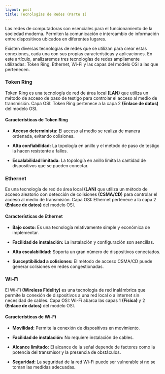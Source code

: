```yaml
---
layout: post
title: Tecnologías de Redes (Parte 1)
---
```


Las redes de computadoras son esenciales para el funcionamiento de la sociedad moderna. Permiten la comunicación e intercambio de información entre dispositivos ubicados en diferentes lugares.

Existen diversas tecnologías de redes que se utilizan para crear estas conexiones, cada una con sus propias características y aplicaciones. En este artículo, analizaremos tres tecnologías de redes ampliamente utilizadas: Token Ring, Ethernet, Wi-Fi y las capas del modelo OSI a las que pertenecen.

### Token Ring ###

Token Ring es una tecnología de red de área local **(LAN)** que utiliza un método de acceso de paso de testigo para controlar el acceso al medio de transmisión. Capa OSI: Token Ring pertenece a la capa 2 **(Enlace de datos)** del modelo OSI.

#### Características de Token Ring ####

- **Acceso determinista:** El acceso al medio se realiza de manera ordenada, evitando colisiones.

- **Alta confiabilidad:** La topología en anillo y el método de paso de testigo la hacen resistente a fallos.

- **Escalabilidad limitada:** La topología en anillo limita la cantidad de dispositivos que se pueden conectar.

### Ethernet ###

Es una tecnología de red de área local **(LAN)** que utiliza un método de acceso aleatorio con detección de colisiones **(CSMA/CD)** para controlar el acceso al medio de transmisión. Capa OSI: Ethernet pertenece a la capa 2 **(Enlace de datos)** del modelo OSI.

#### Características de Ethernet ###

- **Bajo costo:** Es una tecnología relativamente simple y económica de implementar.

- **Facilidad de instalación:** La instalación y configuración son sencillas.

- **Alta escalabilidad:** Soporta un gran número de dispositivos conectados.

- **Susceptibilidad a colisiones:** El método de acceso CSMA/CD puede generar colisiones en redes congestionadas.

### Wi-Fi ###

El Wi-Fi **(Wireless Fidelity)** es una tecnología de red inalámbrica que permite la conexión de dispositivos a una red local o a internet sin necesidad de cables. Capa OSI: Wi-Fi abarca las capas 1 **(Física)** y 2 **(Enlace de datos)** del modelo OSI.

#### Características de Wi-Fi ####

- **Movilidad:** Permite la conexión de dispositivos en movimiento.

- **Facilidad de instalación:** No requiere instalación de cables.

- **Alcance limitado:** El alcance de la señal depende de factores como la potencia del transmisor y la presencia de obstáculos.

- **Seguridad:** La seguridad de la red Wi-Fi puede ser vulnerable si no se toman las medidas adecuadas.
